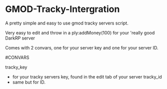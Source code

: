 # GMOD-Tracky-Intergration

A pretty simple and easy to use gmod tracky servers script.

Very easy to edit and throw in a ply:addMoney(100) for your 'really good DarkRP server

Comes with 2 convars, one for your server key and one for your server ID.

#CONVARS

tracky_key
  - for your tracky servers key, found in the edit tab of your server
tracky_id
  - same but for ID.
